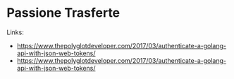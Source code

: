 # Passione Trasferte

Links:

* <https://www.thepolyglotdeveloper.com/2017/03/authenticate-a-golang-api-with-json-web-tokens/>
* <https://www.thepolyglotdeveloper.com/2017/03/authenticate-a-golang-api-with-json-web-tokens/>